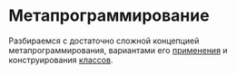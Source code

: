 # Метапрограммирование

Разбираемся с достаточно сложной концепцией метапрограммирования, вариантами его [применения](https://habr.com/ru/company/binarydistrict/blog/422409/) и конструирования [классов](https://gitjournal.tech/metaklassy-i-metaprogrammirovanie-v-python/).